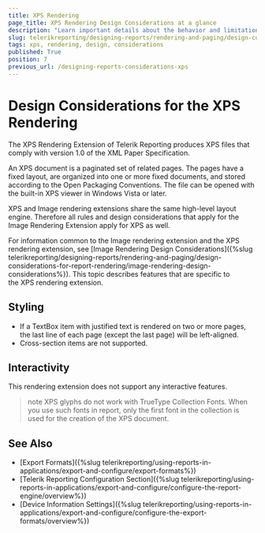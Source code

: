 ```yaml
---
title: XPS Rendering
page_title: XPS Rendering Design Considerations at a glance
description: "Learn important details about the behavior and limitations of the XPS rendering format, that need to be taken into account when designing a report with XPS rendering in mind."
slug: telerikreporting/designing-reports/rendering-and-paging/design-considerations-for-report-rendering/xps-rendering-design-considerations
tags: xps, rendering, design, considerations
published: True
position: 7
previous_url: /designing-reports-considerations-xps
---
```


# Design Considerations for the XPS Rendering

The XPS Rendering Extension of Telerik Reporting produces XPS files that comply with version 1.0 of the XML Paper Specification.

An XPS document is a paginated set of related pages. The pages have a fixed layout, are organized into one or more fixed documents, and stored according to the Open Packaging Conventions. The file can be opened with the built-in XPS viewer in Windows Vista or later.

XPS and Image rendering extensions share the same high-level layout engine. Therefore all rules and design considerations that apply for the Image Rendering Extension apply for XPS as well.

For information common to the Image rendering extension and the XPS rendering extension, see [Image Rendering Design Considerations]({%slug telerikreporting/designing-reports/rendering-and-paging/design-considerations-for-report-rendering/image-rendering-design-considerations%}). This topic describes features that are specific to the XPS rendering extension.

## Styling

* If a TextBox item with justified text is rendered on two or more pages, the last line of each page (except the last page) will be left-aligned.
* Cross-section items are not supported.

## Interactivity

This rendering extension does not support any interactive features.

>note XPS glyphs do not work with TrueType Collection Fonts. When you use such fonts in report, only the first font in the collection is used for the creation of the XPS document.

## See Also

 * [Export Formats]({%slug telerikreporting/using-reports-in-applications/export-and-configure/export-formats%})
 * [Telerik Reporting Configuration Section]({%slug telerikreporting/using-reports-in-applications/export-and-configure/configure-the-report-engine/overview%})
 * [Device Information Settings]({%slug telerikreporting/using-reports-in-applications/export-and-configure/configure-the-export-formats/overview%})
